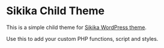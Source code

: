 # Sikika Child Theme

This is a simple child theme for [Sikika WordPress theme](https://dinomatic.com/themes/sikika).

Use this to add your custom PHP functions, script and styles.
